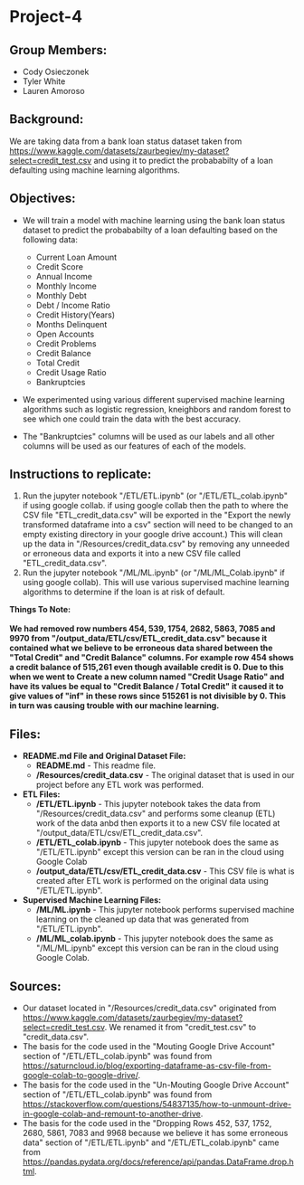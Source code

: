 # Project-4
## **Group Members:**
- Cody Osieczonek
- Tyler White
- Lauren Amoroso

## **Background:**
We are taking data from a bank loan status dataset taken from https://www.kaggle.com/datasets/zaurbegiev/my-dataset?select=credit_test.csv and using it to predict the probababilty of a loan defaulting using machine learning algorithms.

## **Objectives:**
- We will train a model with machine learning using the bank loan status dataset to predict the probababilty of a loan defaulting based on the following data:
  - Current Loan Amount
  - Credit Score
  - Annual Income
  - Monthly Income
  - Monthly Debt
  - Debt / Income Ratio
  - Credit History(Years)
  - Months Delinquent
  - Open Accounts
  - Credit Problems
  - Credit Balance
  - Total Credit
  - Credit Usage Ratio
  - Bankruptcies

- We experimented using various different supervised machine learning algorithms such as logistic regression, kneighbors and random forest to see which one could train the data with the best accuracy.
- The "Bankruptcies" columns will be used as our labels and all other columns will be used as our features of each of the models.

## **Instructions to replicate:**
1. Run the jupyter notebook "/ETL/ETL.ipynb" (or "/ETL/ETL_colab.ipynb" if using google collab. if using google collab then the path to where the CSV file "ETL_credit_data.csv" will be exported in the "Export the newly transformed dataframe into a csv" section will need to be changed to an empty existing directory in your google drive account.) This will clean up the data in "/Resources/credit_data.csv" by removing any unneeded or erroneous data and exports it into a new CSV file called "ETL_credit_data.csv".
2. Run the jupyter notebook "/ML/ML.ipynb" (or "/ML/ML_Colab.ipynb" if using google collab). This will use various supervised machine learning algorithms to determine if the loan is at risk of default.

**Things To Note:**  \
  \
**We had removed row numbers 454, 539, 1754, 2682, 5863, 7085 and 9970 from "/output_data/ETL/csv/ETL_credit_data.csv" because it contained what we believe to be erroneous data shared between the "Total Credit" and "Credit Balance" columns. For example row 454 shows a credit balance of 515,261 even though available credit is 0. Due to this when we went to Create a new column named "Credit Usage Ratio" and have its values be equal to "Credit Balance / Total Credit" it caused it to give values of "inf" in these rows since 515261 is not divisible by 0. This in turn was causing trouble with our machine learning.**

## **Files:**
- **README.md File and Original Dataset File:**
  - **README.md** - This readme file.
  - **/Resources/credit_data.csv** - The original dataset that is used in our project before any ETL work was performed.
- **ETL Files:**
  - **/ETL/ETL.ipynb** - This jupyter notebook takes the data from "/Resources/credit_data.csv" and performs some cleanup (ETL) work of the data anbd then exports it to a new CSV file located at "/output_data/ETL/csv/ETL_credit_data.csv".
  - **/ETL/ETL_colab.ipynb** - This jupyter notebook does the same as "/ETL/ETL.ipynb" except this version can be ran in the cloud using Google Colab
  - **/output_data/ETL/csv/ETL_credit_data.csv** - This CSV file is what is created after ETL work is performed on the original data using "/ETL/ETL.ipynb".
- **Supervised Machine Learning Files:**
  - **/ML/ML.ipynb** - This jupyter notebook performs supervised machine learning on the cleaned up data that was generated from "/ETL/ETL.ipynb".
  - **/ML/ML_colab.ipynb** - This jupyter notebook does the same as "/ML/ML.ipynb" except this version can be ran in the cloud using Google Colab.

## **Sources:**
- Our dataset located in "/Resources/credit_data.csv" originated from https://www.kaggle.com/datasets/zaurbegiev/my-dataset?select=credit_test.csv. We renamed it from "credit_test.csv" to "credit_data.csv".
- The basis for the code used in the "Mouting Google Drive Account" section of "/ETL/ETL_colab.ipynb" was found from https://saturncloud.io/blog/exporting-dataframe-as-csv-file-from-google-colab-to-google-drive/.
- The basis for the code used in the "Un-Mouting Google Drive Account" section of "/ETL/ETL_colab.ipynb" was found from https://stackoverflow.com/questions/54837135/how-to-unmount-drive-in-google-colab-and-remount-to-another-drive.
- The basis for the code used in the "Dropping Rows 452, 537, 1752, 2680, 5861, 7083 and 9968 because we believe it has some erroneous data" section of "/ETL/ETL.ipynb" and "/ETL/ETL_colab.ipynb" came from https://pandas.pydata.org/docs/reference/api/pandas.DataFrame.drop.html.